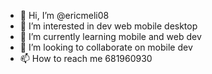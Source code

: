 - 👋 Hi, I’m @ericmeli08
- 👀 I’m interested in dev web mobile desktop
- 🌱 I’m currently learning mobile and web dev
- 💞️ I’m looking to collaborate on mobile dev
- 📫 How to reach me 681960930

<!---
ericmeli08/ericmeli08 is a ✨ special ✨ repository because its `README.md` (this file) appears on your GitHub profile.
You can click the Preview link to take a look at your changes.
--->
